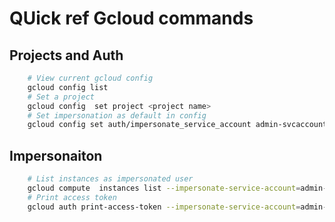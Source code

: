 # QUick ref Gcloud commands

## Projects and Auth
```bash
	# View current gcloud config
	gcloud config list
	# Set a project
	gcloud config  set project <project name>
	# Set impersonation as default in config
	gcloud config set auth/impersonate_service_account admin-svcaccount@project.gserviceaccount
```

## Impersonaiton
```bash
	# List instances as impersonated user
	gcloud compute  instances list --impersonate-service-account=admin-svcaccount@project.gserviceaccount
	# Print access token
	gcloud auth print-access-token --impersonate-service-account=admin-svcaccount@project.gserviceaccount
```
